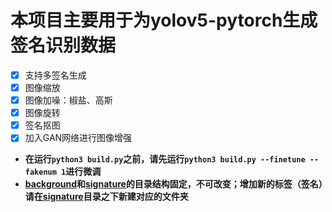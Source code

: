 # 本项目主要用于为yolov5-pytorch生成签名识别数据
* [x] 支持多签名生成
* [x] 图像缩放
* [x] 图像加噪：椒盐、高斯
* [x] 图像旋转
* [x] 签名抠图
* [x] 加入GAN网络进行图像增强
* **在运行`python3 build.py`之前，请先运行`python3 build.py --finetune --fakenum 1`进行微调**
* **[background](./dataset/background)和[signature](./dataset/signature)的目录结构固定，不可改变；增加新的标签（签名）请在[signature](./dataset/signature)目录之下新建对应的文件夹**